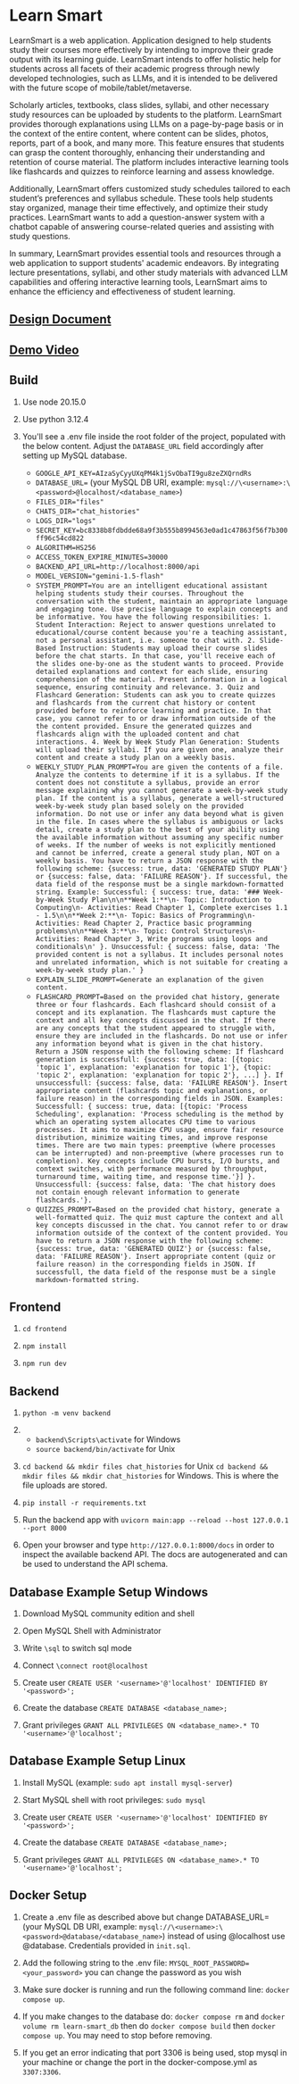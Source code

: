 # Learn Smart

LearnSmart is a web application. Application designed to help students study their courses more effectively by intending to improve their grade output with its learning guide.  LearnSmart intends to offer holistic help for students across all facets of their academic progress through newly developed technologies, such as LLMs, and it is intended to be delivered with the future scope of mobile/tablet/metaverse. 

Scholarly articles, textbooks, class slides, syllabi, and other necessary study resources can be uploaded by students to the platform. LearnSmart provides thorough explanations using LLMs on a page-by-page basis or in the context of the entire content, where content can be slides, photos, reports, part of a book, and many more. This feature ensures that students can grasp the content thoroughly, enhancing their understanding and retention of course material. The platform includes interactive learning tools like flashcards and quizzes to reinforce learning and assess knowledge.

Additionally, LearnSmart offers customized study schedules tailored to each student’s preferences and syllabus schedule. These tools help students stay organized, manage their time effectively, and optimize their study practices. LearnSmart wants to add a question-answer system with a chatbot capable of answering course-related queries and assisting with study questions. 

In summary, LearnSmart provides essential tools and resources through a web application to support students' academic endeavors. By integrating lecture presentations, syllabi, and other study materials with advanced LLM capabilities and offering interactive learning tools, LearnSmart aims to enhance the efficiency and effectiveness of student learning.

## [Design Document](https://docs.google.com/document/d/1yBGZlqTAZuNbOirmpqzgfHXvrq4RJoF7VfEGX3V5clY/edit#heading=h.yr1n1w74g294)

## [Demo Video](https://drive.google.com/file/d/19HlsxClf0-VlwYFk9slciC6GaGLtUUIj/view)

## Build

1. Use node 20.15.0

2. Use python 3.12.4

3. You'll see a .env file inside the root folder of the project, populated with the below content. Adjust the ```DATABASE_URL``` field accordingly after setting up MySQL database.

    * `GOOGLE_API_KEY=AIzaSyCyyUXqPM4k1jSvObaTI9gu8zeZXQrndRs`
    * `DATABASE_URL=` (your MySQL DB URI, example: `mysql://\<username>:\<password>@localhost/<database_name>`)
    * `FILES_DIR="files"`
    * `CHATS_DIR="chat_histories"`
    * `LOGS_DIR="logs"`
    * `SECRET_KEY=bc8338b8fdbdde68a9f3b555b8994563e0ad1c47863f56f7b300ff96c54cd822`
    * `ALGORITHM=HS256`
    * `ACCESS_TOKEN_EXPIRE_MINUTES=30000`
    * `BACKEND_API_URL=http://localhost:8000/api`
    * `MODEL_VERSION="gemini-1.5-flash"`
    * `SYSTEM_PROMPT=You are an intelligent educational assistant helping students study their courses. Throughout the conversation with the student, maintain an appropriate language and engaging tone. Use precise language to explain concepts and be informative. You have the following responsibilities: 1. Student Interaction: Reject to answer questions unrelated to educational/course content because you're a teaching assistant, not a personal assistant, i.e. someone to chat with. 2. Slide-Based Instruction: Students may upload their course slides before the chat starts. In that case, you'll receive each of the slides one-by-one as the student wants to proceed. Provide detailed explanations and context for each slide, ensuring comprehension of the material. Present information in a logical sequence, ensuring continuity and relevance. 3. Quiz and Flashcard Generation: Students can ask you to create quizzes and flashcards from the current chat history or content provided before to reinforce learning and practice. In that case, you cannot refer to or draw information outside of the the content provided. Ensure the generated quizzes and flashcards align with the uploaded content and chat interactions. 4. Week by Week Study Plan Generation: Students will upload their syllabi. If you are given one, analyze their content and create a study plan on a weekly basis.`
    * `WEEKLY_STUDY_PLAN_PROMPT=You are given the contents of a file. Analyze the contents to determine if it is a syllabus. If the content does not constitute a syllabus, provide an error message explaining why you cannot generate a week-by-week study plan. If the content is a syllabus, generate a well-structured week-by-week study plan based solely on the provided information. Do not use or infer any data beyond what is given in the file. In cases where the syllabus is ambiguous or lacks detail, create a study plan to the best of your ability using the available information without assuming any specific number of weeks. If the number of weeks is not explicitly mentioned and cannot be inferred, create a general study plan, NOT on a weekly basis. You have to return a JSON response with the following scheme: {success: true, data: 'GENERATED STUDY PLAN'} or {success: false, data: 'FAILURE REASON'}. If successful, the data field of the response must be a single markdown-formatted string. Example: Successful: { success: true, data: '### Week-by-Week Study Plan\n\n**Week 1:**\n- Topic: Introduction to Computing\n- Activities: Read Chapter 1, Complete exercises 1.1 - 1.5\n\n**Week 2:**\n- Topic: Basics of Programming\n- Activities: Read Chapter 2, Practice basic programming problems\n\n**Week 3:**\n- Topic: Control Structures\n- Activities: Read Chapter 3, Write programs using loops and conditionals\n' }. Unsuccessful: { success: false, data: 'The provided content is not a syllabus. It includes personal notes and unrelated information, which is not suitable for creating a week-by-week study plan.' }`
    * `EXPLAIN_SLIDE_PROMPT=Generate an explanation of the given content.`
    * `FLASHCARD_PROMPT=Based on the provided chat history, generate three or four flashcards. Each flashcard should consist of a concept and its explanation. The flashcards must capture the context and all key concepts discussed in the chat. If there are any concepts that the student appeared to struggle with, ensure they are included in the flashcards. Do not use or infer any information beyond what is given in the chat history. Return a JSON response with the following scheme: If flashcard generation is successfull: {success: true, data: [{topic: 'topic 1', explanation: 'explanation for topic 1'}, {topic: 'topic 2', explanation: 'explanation for topic 2'}, ...] }. If unsuccessfull: {success: false, data: 'FAILURE REASON'}. Insert appropriate content (flashcards topic and explanations, or failure reason) in the corresponding fields in JSON. Examples: Successfull: { success: true, data: [{topic: 'Process Scheduling', explanation: 'Process scheduling is the method by which an operating system allocates CPU time to various processes. It aims to maximize CPU usage, ensure fair resource distribution, minimize waiting times, and improve response times. There are two main types: preemptive (where processes can be interrupted) and non-preemptive (where processes run to completion). Key concepts include CPU bursts, I/O bursts, and context switches, with performance measured by throughput, turnaround time, waiting time, and response time.'}] }. Unsuccessfull: {success: false, data: 'The chat history does not contain enough relevant information to generate flashcards.'}.`
    * `QUIZZES_PROMPT=Based on the provided chat history, generate a well-formatted quiz. The quiz must capture the context and all key concepts discussed in the chat. You cannot refer to or draw information outside of the context of the content provided. You have to return a JSON response with the following scheme: {success: true, data: 'GENERATED QUIZ'} or {success: false, data: 'FAILURE REASON'}. Insert appropriate content (quiz or failure reason) in the corresponding fields in JSON. If successfull, the data field of the response must be a single markdown-formatted string.`

## Frontend

1. `cd frontend`

2. `npm install`

3. `npm run dev`

## Backend

1. `python -m venv backend`

2. * `backend\Scripts\activate` for Windows
   * `source backend/bin/activate` for Unix

3. `cd backend && mkdir files chat_histories` for Unix
    `cd backend && mkdir files && mkdir chat_histories` for Windows. This is where the file uploads are stored.

4. `pip install -r requirements.txt`

5. Run the backend app with `uvicorn main:app --reload --host 127.0.0.1 --port 8000`

6. Open your browser and type `http://127.0.0.1:8000/docs` in order to inspect the available backend API. The docs are autogenerated and can be used to understand the API schema.

## Database Example Setup Windows

1. Download MySQL community edition and shell

2. Open MySQL Shell with Administrator

3. Write `\sql` to switch sql mode

4. Connect `\connect root@localhost`

5. Create user `CREATE USER '<username>'@'localhost' IDENTIFIED BY '<password>';`

6. Create the database `CREATE DATABASE <database_name>;`

7. Grant privileges `GRANT ALL PRIVILEGES ON <database_name>.* TO '<username>'@'localhost';`

## Database Example Setup Linux

1. Install MySQL (example: `sudo apt install mysql-server`)

2. Start MySQL shell with root privileges: `sudo mysql`

3. Create user `CREATE USER '<username>'@'localhost' IDENTIFIED BY '<password>';`

4. Create the database `CREATE DATABASE <database_name>;`

5. Grant privileges `GRANT ALL PRIVILEGES ON <database_name>.* TO '<username>'@'localhost';`

## Docker Setup

1. Create a .env file as described above but change DATABASE_URL= (your MySQL DB URI, example: `mysql://\<username>:\<password>@database/<database_name>`) instead of using @localhost use @database. Credentials provided in `init.sql`.

2. Add the following string to the .env file: `MYSQL_ROOT_PASSWORD=<your_password>` you can change the password as you wish

3. Make sure docker is running and run the following command line: `docker compose up`.

4. If you make changes to the database do: `docker compose rm` and `docker volume rm learn-smart_db` then do `docker compose build` then `docker compose up`. You may need to stop before removing.

5. If you get an error indicating that port 3306 is being used, stop mysql in your machine or change the port in the docker-compose.yml as `3307:3306`.
